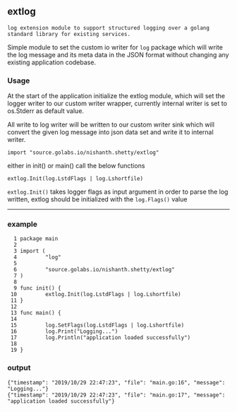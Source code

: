 ## extlog

	log extension module to support structured logging over a golang standard library for existing services.



Simple module to set the custom io writer for `log` package which will write the log message and its meta data in the JSON format without changing any existing application codebase.

### Usage 

At the start of the application initialize the extlog module, which will set the logger writer to our custom writer wrapper,
currently internal writer is set to os.Stderr as default value.

All write to log writer will be written to our custom writer sink which will convert the given log message into json data set and write it to internal writer.

```
import "source.golabs.io/nishanth.shetty/extlog"
```
either in init() or main() call the below functions
```
extlog.Init(log.LstdFlags | log.Lshortfile)
```

`extlog.Init()` takes logger flags as input argument in order to parse the log written, extlog should be initialized with the `log.Flags()` value

----

### example
```
  1 package main
  2 
  3 import (
  4         "log"
  5 
  6         "source.golabs.io/nishanth.shetty/extlog"
  7 )
  8 
  9 func init() {
 10         extlog.Init(log.LstdFlags | log.Lshortfile)
 11 }
 12 
 13 func main() {
 14 
 15         log.SetFlags(log.LstdFlags | log.Lshortfile)
 16         log.Print("Logging...")
 17         log.Println("application loaded successfully")
 18 
 19 }
```

### output 
```
{"timestamp": "2019/10/29 22:47:23", "file": "main.go:16", "message": "Logging..."}
{"timestamp": "2019/10/29 22:47:23", "file": "main.go:17", "message": "application loaded successfully"}

```
